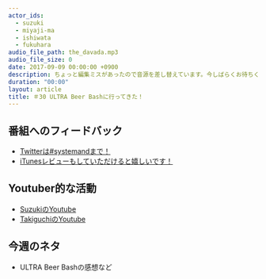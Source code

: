 ```yaml
---
actor_ids:
  - suzuki
  - miyaji-ma
  - ishiwata
  - fukuhara
audio_file_path: the_davada.mp3
audio_file_size: 0
date: 2017-09-09 00:00:00 +0900
description: ちょっと編集ミスがあったので音源を差し替えています。今しばらくお待ちください。。ULTRA Beer Bashに参加してきましたということで、、
duration: "00:00"
layout: article
title: ＃30 ULTRA Beer Bashに行ってきた！
---
```

## 番組へのフィードバック
* [Twitterは#systemandまで！](https://twitter.com/search?q=%23systemand)
* [iTunesレビューもしていただけると嬉しいです！](https://itunes.apple.com/jp/podcast/systemand-online/id1205168408?mt=2)

## Youtuber的な活動
* [SuzukiのYoutube](https://www.youtube.com/channel/UCqTozqKO5AWD8OccCnW3Rvw)
* [TakiguchiのYoutube](https://www.youtube.com/channel/UCtoXGiMeDggQPdGoanDE2sA)


## 今週のネタ
* ULTRA Beer Bashの感想など

